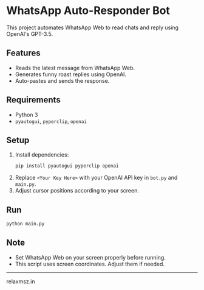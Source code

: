 # WhatsApp Auto-Responder Bot

This project automates WhatsApp Web to read chats and reply using OpenAI's GPT-3.5.

## Features
- Reads the latest message from WhatsApp Web.
- Generates funny roast replies using OpenAI.
- Auto-pastes and sends the response.

## Requirements
- Python 3
- `pyautogui`, `pyperclip`, `openai`

## Setup
1. Install dependencies:
   ```bash
   pip install pyautogui pyperclip openai
   ```
2. Replace `<Your Key Here>` with your OpenAI API key in `bot.py` and `main.py`.
3. Adjust cursor positions according to your screen.

## Run
```bash
python main.py
```

## Note
- Set WhatsApp Web on your screen properly before running.
- This script uses screen coordinates. Adjust them if needed.

---

relaxmsz.in  

